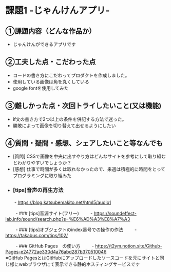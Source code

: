# 課題1 -じゃんけんアプリ-

## ①課題内容（どんな作品か）
- じゃんけんができるアプリです

## ②工夫した点・こだわった点
- コードの書き方にこだわってプロダクトを作成しました。
- 使用している画像は角を丸くしている
- google fontを使用してみた

## ③難しかった点・次回トライしたいこと(又は機能)
- if文の書き方で2つ以上の条件を併記する方法で迷った。
- 勝敗によって画像を切り替えて出せるようにしたい

## ④質問・疑問・感想、シェアしたいこと等なんでも
- [質問] CSSで画像を中央に出すやり方はどんなサイトを参考にして取り組むとわかりやすいでしょうか？
- [感想] 仕事で時間が多くは取れなかったので、来週は積極的に時間をとってプログラミングに取り組みた
 - ### [tips]音声の再生方法
　　- https://blog.katsubemakito.net/html5/audio1

　　 - ### [tips]音源サイト(フリー)
　　 - https://soundeffect-lab.info/sound/search.php?s=%E6%AD%A3%E8%A7%A3

　　 - ### [tips]オブジェクトのindex番号での操作の作法
　　 - https://takabus.com/tips/102/

　　 - ### GitHub Pages　の使い方
　　 - https://t2ym.notion.site/Github-Pages-e24772ae330d4a76abd287b370510046 <br>※GitHub PagesとはGitHubにアップロードしたソースコードを元にサイトと同じ様にwebブラウザにて表示できる静的ホスティングサービスです
